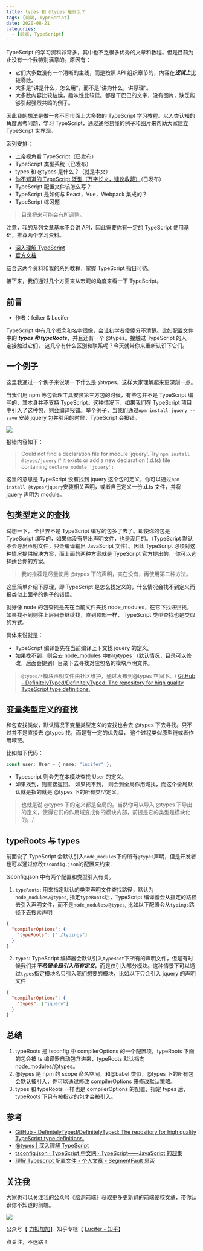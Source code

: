 ```yaml
---
title: types 和 @types 是什么？
tags: [前端, TypeScript]
date: 2020-08-21
categories:
  - [前端, TypeScript]
---
```


TypeScript 的学习资料非常多，其中也不乏很多优秀的文章和教程。但是目前为止没有一个我特别满意的。原因有：

- 它们大多数没有一个清晰的主线，而是按照 API 组织章节的，内容在***逻辑上***比较零散。
- 大多是“讲是什么，怎么用“，而不是”讲为什么，讲原理“。
- 大多数内容比较枯燥，趣味性比较低。都是干巴巴的文字，没有图片，缺乏能够引起强烈共鸣的例子。

因此我的想法是做一套不同市面上大多数的 TypeScript 学习教程。以人类认知的角度思考问题，学习 TypeScript，通过通俗易懂的例子和图片来帮助大家建立 TypeScript 世界观。 

系列安排：

- 上帝视角看 TypeScript（已发布）
- TypeScript 类型系统（已发布）
- types 和 @types 是什么？（就是本文）
- [你不知道的 TypeScript 泛型（万字长文，建议收藏）](https://lucifer.ren/blog/2020/06/16/ts-generics/)（已发布）
- TypeScript 配置文件该怎么写？
- TypeScript 是如何与 React，Vue，Webpack 集成的？
- TypeScript 练习题

> 目录将来可能会有所调整。

注意，我的系列文章基本不会讲 API，因此需要你有一定的 TypeScript 使用基础，推荐两个学习资料。

- [深入理解 TypeScript](https://jkchao.github.io/typescript-book-chinese/)
- [官方文档](https://www.typescriptlang.org/docs/home)

结合这两个资料和我的系列教程，掌握 TypeScript 指日可待。

接下来，我们通过几个方面来从宏观的角度来看一下 TypeScript。

<!-- more -->

## 前言

- 作者：feiker & Lucifer

TypeScript 中有几个概念和名字很像，会让初学者傻傻分不清楚。比如配置文件中的 ***types 和 typeRoots***，并且还有一个 @types。接触过 TypeScript 的人一定接触过它们， 这几个有什么区别和联系呢？今天就带你来重新认识下它们。

## 一个例子

这里我通过一个例子来说明一下什么是 @types，这样大家理解起来更深刻一点。

当我们用 npm 等包管理工具安装第三方包的时候，有些包并不是 TypeScript 编写的，其本身并不支持 TypeScript。这种情况下，如果我们在 TypeScript 项目中引入了这种包，则会编译报错。举个例子，当我们通过`npm install jquery --save` 安装 jquery 包并引用的时候，TypeScript 会报错。

![](2020-08-11/DCBEF22E-3FF4-4A3A-8CC2-95E8628386D4.png)

报错内容如下：

> Could not find a declaration file for module ‘jquery’. Try `npm install @types/jquery` if it exists or add a new declaration (.d.ts) file containing `declare module 'jquery';`

这里的意思是 TypeScript 没有找到 jquery 这个包的定义，你可以通过`npm install @types/jquery`安装相关声明，或者自己定义一份.d.ts 文件，并将 jquery 声明为 module。

## 包类型定义的查找

试想一下， 全世界不是 TypeScript 编写的包多了去了。即使你的包是 TypeScript 编写的，如果你没有导出声明文件，也是没用的。（TypeScript 默认不会导出声明文件，只会编译输出 JavaScript 文件）。因此 TypeScript 必须对这种情况提供解决方案，而上面的两种方案就是 TypeScript 官方提出的， 你可以选择适合你的方案。

> 我的推荐是尽量使用 @types 下的声明，实在没有，再使用第二种方法。

这里简单介绍下原理，即 TypeScript 是怎么找定义的，什么情况会找不到定义而报类似上面举的例子的错误。

就好像 node 的包查找是先在当前文件夹找 node_modules，在它下找递归找，如果找不到则往上层目录继续找，直到顶部一样， TypeScript 类型查找也是类似的方式。

具体来说就是：

- TypeScript 编译器先在当前编译上下文找 jquery 的定义。
- 如果找不到，则会去 node_modules 中的@types （默认情况，目录可以修改，后面会提到）目录下去寻找对应包名的模块声明文件。

> `@types/*`模块声明文件由社区维护，通过发布到@types 空间下。/ [GitHub - DefinitelyTyped/DefinitelyTyped: The repository for high quality TypeScript type definitions.](https://github.com/DefinitelyTyped/DefinitelyTyped) 

## 变量类型定义的查找

和包查找类似，默认情况下变量类型定义的查找也会去 @types 下去寻找。只不过并不是直接去 @types 找，而是有一定的优先级， 这个过程类似原型链或者作用域链。

比如如下代码：

```ts
const user: User = { name: "lucifer" };
```

- Typescript 则会先在本模块查找 User 的定义。
- 如果找到，则直接返回。 如果找不到， 则会到全局作用域找，而这个全局默认就是指的就是 @types 下的所有类型定义。

> 也就是说 @types 下的定义都是全局的。当然你可以导入 @types 下导出的定义，使得它们的作用域变成你的模块内部，前提是它的类型是模块化的。/

## typeRoots 与 types

前面说了 TypeScript 会默认引入`node_modules`下的所有`@types`声明，但是开发者也可以通过修改`tsconfig.json`的配置来约束.

tsconfig.json 中有两个配置和类型引入有关。

1. `typeRoots`: 用来指定默认的类型声明文件查找路径，默认为`node_modules/@types`, 指定`typeRoots`后，TypeScript 编译器会从指定的路径去引入声明文件，而不是`node_modules/@types`, 比如以下配置会从`typings`路径下去搜索声明

```json
{
  "compilerOptions": {
    "typeRoots": ["./typings"]
  }
}
```

2. `types`: TypeScript 编译器会默认引入`typeRoot`下所有的声明文件，但是有时候我们并***不希望全局引入所有定义***，而是仅引入部分模块。这种情景下可以通过`types`指定模块名只引入我们想要的模块，比如以下只会引入 jquery 的声明文件

```json
{
  "compilerOptions": {
    "types": ["jquery"]
  }
}
```

## 总结

1. typeRoots 是 tsconfig 中 compilerOptions 的一个配置项，typeRoots 下面的包会被 ts 编译器自动包含进来，typeRoots 默认指向 node_modules/@types。
2. @types 是 npm 的 scope 命名空间，和@babel 类似，@types 下的所有包会默认被引入，你可以通过修改 compilerOptions 来修改默认策略。
3. types 和 typeRoots 一样也是 compilerOptions 的配置，指定 types 后，typeRoots 下只有被指定的包才会被引入。

## 参考

- [GitHub - DefinitelyTyped/DefinitelyTyped: The repository for high quality TypeScript type definitions.](https://github.com/DefinitelyTyped/DefinitelyTyped)
- [@types | 深入理解 TypeScript](https://jkchao.github.io/typescript-book-chinese/typings/types.html)
- [tsconfig.json · TypeScript 中文网 · TypeScript——JavaScript 的超集](https://www.tslang.cn/docs/handbook/tsconfig-json.html)
- [理解 Typescript 配置文件 - 个人文章 - SegmentFault 思否](https://segmentfault.com/a/1190000013514680)

## 关注我

大家也可以关注我的公众号《脑洞前端》获取更多更新鲜的前端硬核文章，带你认识你不知道的前端。

![](https://tva1.sinaimg.cn/large/007S8ZIlly1gfxro1x125j30oz0dw43s.jpg)

公众号【 [力扣加加](https://tva1.sinaimg.cn/large/007S8ZIlly1gfcuzagjalj30p00dwabs.jpg)】
知乎专栏【 [Lucifer - 知乎](https://www.zhihu.com/people/lu-xiao-13-70)】

点关注，不迷路！
